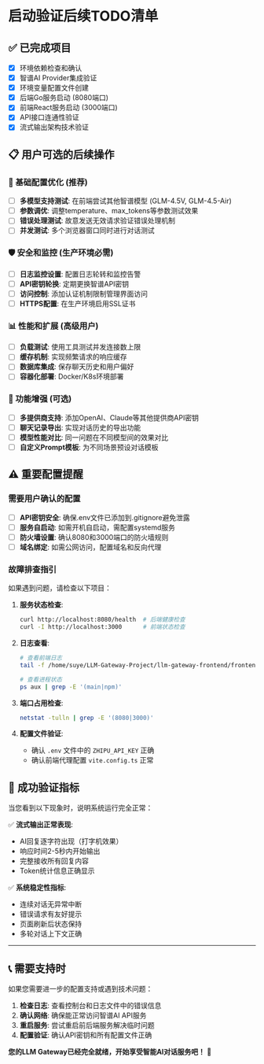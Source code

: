 # 启动验证后续TODO清单

## ✅ 已完成项目
- [x] 环境依赖检查和确认
- [x] 智谱AI Provider集成验证  
- [x] 环境变量配置文件创建
- [x] 后端Go服务启动 (8080端口)
- [x] 前端React服务启动 (3000端口)
- [x] API接口连通性验证
- [x] 流式输出架构技术验证

## 📋 用户可选的后续操作

### 🔧 基础配置优化 (推荐)
- [ ] **多模型支持测试**: 在前端尝试其他智谱模型 (GLM-4.5V, GLM-4.5-Air)
- [ ] **参数调优**: 调整temperature、max_tokens等参数测试效果
- [ ] **错误处理测试**: 故意发送无效请求验证错误处理机制
- [ ] **并发测试**: 多个浏览器窗口同时进行对话测试

### 🛡️ 安全和监控 (生产环境必需)
- [ ] **日志监控设置**: 配置日志轮转和监控告警
- [ ] **API密钥轮换**: 定期更换智谱API密钥
- [ ] **访问控制**: 添加认证机制限制管理界面访问
- [ ] **HTTPS配置**: 在生产环境启用SSL证书

### 📊 性能和扩展 (高级用户)
- [ ] **负载测试**: 使用工具测试并发连接数上限
- [ ] **缓存机制**: 实现频繁请求的响应缓存
- [ ] **数据库集成**: 保存聊天历史和用户偏好
- [ ] **容器化部署**: Docker/K8s环境部署

### 🌟 功能增强 (可选)
- [ ] **多提供商支持**: 添加OpenAI、Claude等其他提供商API密钥
- [ ] **聊天记录导出**: 实现对话历史的导出功能  
- [ ] **模型性能对比**: 同一问题在不同模型间的效果对比
- [ ] **自定义Prompt模板**: 为不同场景预设对话模板

## ⚠️ 重要配置提醒

### 需要用户确认的配置
- [ ] **API密钥安全**: 确保.env文件已添加到.gitignore避免泄露
- [ ] **服务自启动**: 如需开机自启动，需配置systemd服务
- [ ] **防火墙设置**: 确认8080和3000端口的防火墙规则
- [ ] **域名绑定**: 如需公网访问，配置域名和反向代理

### 故障排查指引
如果遇到问题，请检查以下项目：

1. **服务状态检查**:
   ```bash
   curl http://localhost:8080/health  # 后端健康检查
   curl -I http://localhost:3000      # 前端状态检查
   ```

2. **日志查看**:
   ```bash
   # 查看前端日志
   tail -f /home/suye/LLM-Gateway-Project/llm-gateway-frontend/frontend.log
   
   # 查看进程状态
   ps aux | grep -E '(main|npm)'
   ```

3. **端口占用检查**:
   ```bash
   netstat -tulln | grep -E '(8080|3000)'
   ```

4. **配置文件验证**:
   - 确认 `.env` 文件中的 `ZHIPU_API_KEY` 正确
   - 确认前端代理配置 `vite.config.ts` 正常

## 🎯 成功验证指标

当您看到以下现象时，说明系统运行完全正常：

✅ **流式输出正常表现**:
- AI回复逐字符出现（打字机效果）
- 响应时间2-5秒内开始输出
- 完整接收所有回复内容
- Token统计信息正确显示

✅ **系统稳定性指标**:
- 连续对话无异常中断  
- 错误请求有友好提示
- 页面刷新后状态保持
- 多轮对话上下文正确

---

## 📞 需要支持时

如果您需要进一步的配置支持或遇到技术问题：

1. **检查日志**: 查看控制台和日志文件中的错误信息
2. **确认网络**: 确保能正常访问智谱AI API服务
3. **重启服务**: 尝试重启前后端服务解决临时问题
4. **配置验证**: 确认API密钥和所有配置文件正确

**您的LLM Gateway已经完全就绪，开始享受智能AI对话服务吧！** 🎉

